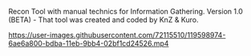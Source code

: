 Recon Tool with manual technics for Information Gathering. 
Version 1.0 (BETA) - That tool was created and coded by KnZ & Kuro.

https://user-images.githubusercontent.com/72115510/119598974-6ae6a800-bdba-11eb-9bb4-02bf1cd24526.mp4

